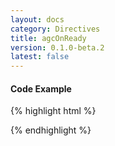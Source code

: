 ```yaml
---
layout: docs
category: Directives
title: agcOnReady
version: 0.1.0-beta.2
latest: false
---
```


#### Code Example
{% highlight html %}
<div google-chart chart="chartObject" agc-on-ready="readyHandler(chartWrapper)"></div>
{% endhighlight %}